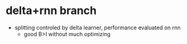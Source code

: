 # delta+rnn branch
- splitting controled by delta learner, performance evaluated on rnn
  - good B>I without much optimizing
